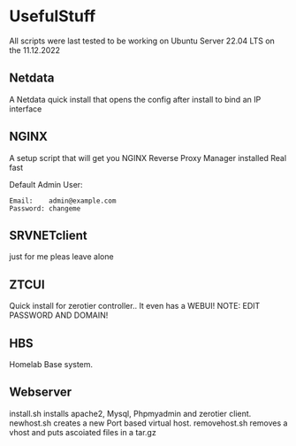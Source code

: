# UsefulStuff
All scripts were last tested to be working on Ubuntu Server 22.04 LTS on the 11.12.2022

## Netdata
A Netdata quick install that opens the config after install to bind an IP interface

## NGINX
A setup script that will get you NGINX Reverse Proxy Manager installed Real fast

Default Admin User:
```
Email:    admin@example.com
Password: changeme
```
## SRVNETclient
just for me pleas leave alone

## ZTCUI
Quick install for zerotier controller.. It even has a WEBUI!
NOTE: EDIT PASSWORD AND DOMAIN!

## HBS
Homelab Base system.

## Webserver

install.sh installs apache2, Mysql, Phpmyadmin and zerotier client.
newhost.sh creates a new Port based virtual host.
removehost.sh removes a vhost and puts ascoiated files in a tar.gz
